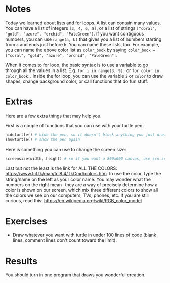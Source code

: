 Notes
=====
Today we learned about lists and for loops.
A list can contain many values. You can have a list of integers ```[3, 4, 6, 8]```, or a list of strings ```["coral", "gold", "azure", "orchid", "PaleGreen"]```. If you want contiguous numbers, you can use ```range(a, b)``` that gives you a list of numbers starting from ```a``` and ends just before ```b```.
You can name these lists, too. For example, you can name the above color list as ```color_book``` by saying ```color_book = ["coral", "gold", "azure", "orchid", "PaleGreen"]```.

When it comes to for loop, the basic syntax is to use a variable to go through all the values in a list. E.g. ```for i in range(3, 9):``` or ```for color in color_book:```. Inside the for loop, you can use the variable ```i``` or ```color``` to draw shapes, change background color, or call functions that do fun stuff.


Extras
======
Here are a few extra things that may help you.

First is a couple of functions that you can use with your turtle pen:
```python
hideturtle() # hide the pen, so it doesn't block anything you just drew
showturtle() # show the pen again
```

Here is something you can use to change the screen size:
```python
screensize(width, height) # so if you want a 800x600 canvas, use scn.screensize(800, 600)
```

Last but not the least is the link for ALL THE COLORS:
https://www.tcl.tk/man/tcl8.4/TkCmd/colors.htm
To use the color, type the string/name on the left as your color name. You may wonder what the numbers on the right mean- they are a way of precisely determine how a color is shown on our screen, which mix three different colors to show all the colors we see on our computers, TVs, phones, etc. If you are still curious, read this: https://en.wikipedia.org/wiki/RGB_color_model


Exercises
=========
* Draw whatever you want with turtle in under 100 lines of code (blank lines, comment lines don't count toward the limit).

Results
=======
You should turn in one program that draws you wonderful creation.
